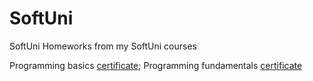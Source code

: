 # SoftUni
SoftUni Homeworks from my SoftUni courses

Programming basics [certificate](https://softuni.bg/certificates/details/88169/b08515f3);
Programming fundamentals [certificate](https://softuni.bg/certificates/details/96890/9853ed30)
